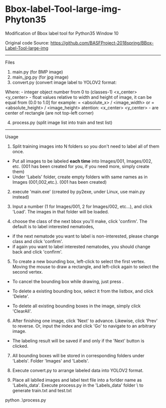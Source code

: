 # Bbox-label-Tool-large-img-Phyton35
Modification of Bbox label tool for Python35
Window 10

Original code Source: https://github.com/BASFProject-2018spring/BBox-Label-Tool-large-img
_______________________________________________________________________________________________________________________________________
Files
1. main.py (for BMP image)
2. main_jpg.py (for jpg image)
3. convert.py (convert image label to YOLOV2 format: <object-class> <x> <y> <width> <height>

Where:
<object-class> - integer object number from 0 to (classes-1)
<x_center> <y_center> <width> <height> - float values relative to width and height of image, it can be equal from (0.0 to 1.0]
for example: <x> = <absolute_x> / <image_width> or <height> = <absolute_height> / <image_height>
atention: <x_center> <y_center> - are center of rectangle (are not top-left corner)

4. process.py (split image list into train and test list)

_______________________________________________________________________________________________________________________________________
Usage

1. Split training images into N folders so you don't need to label all of them once.
- Put all images to be labeled **each time** into Images/001, Images/002, etc.
(001 has been created for you, if you need more, simply create them)
- Under 'Labels' folder, create empty folders with same names as in Images (001,002,etc.). (001 has been created) 

2. execute 'main.exe' (created by py2exe, under Linux, use main.py instead)

3. Input a number (1 for Images/001, 2 for Images/002, etc...), and click 'Load'.
The images in that folder will be loaded.

4. choose the class of the next bbox you'll make, click 'confirm'. The default is to label interested nematodes,
- if the next nematode you want to label is non-interested, please change class and click 'confirm'.
- if again you want to label interested nematodes, you should change back and click 'confirm'.

5. To create a new bounding box, left-click to select the first vertex. 
Moving the mouse to draw a rectangle, and left-click again to select the second vertex.

- To cancel the bounding box while drawing, just press <Esc>.

- To delete a existing bounding box, select it from the listbox, and click 'Delete'.

- To delete all existing bounding boxes in the image, simply click 'ClearAll'.


6. After finishing one image, click 'Next' to advance. Likewise, click 'Prev' to reverse.
Or, input the index and click 'Go' to navigate to an arbitrary image.
- The labeling result will be saved if and only if the 'Next' button is clicked.  

7. All bounding boxes will be stored in corresponding folders under 'Labels'.
Folder 'Images' and 'Labels'.

8. Execute convert.py to arrange labeled data into YOLOV2 format. 

9. Place all lablled images and label text file into a forlder name as 'Labels_data'. Execute process.py in the 'Labels_data' folder \ to generate train.txt and test.txt

python .\process.py

